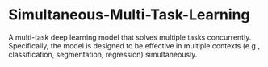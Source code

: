 # Simultaneous-Multi-Task-Learning
A multi-task deep learning model that solves multiple tasks concurrently. Specifically, the model is designed to be effective in multiple contexts (e.g., classification, segmentation, regression) simultaneously.
